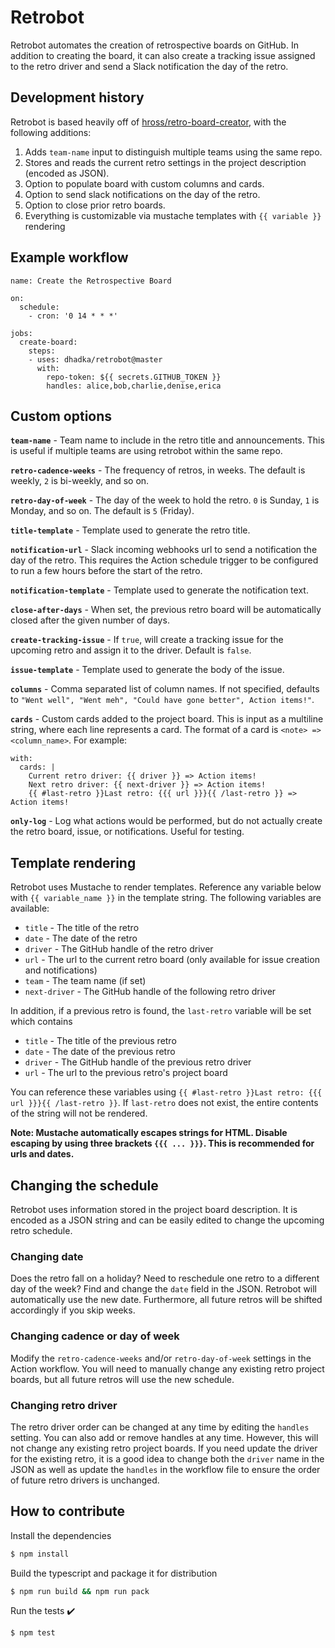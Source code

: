 # Retrobot

Retrobot automates the creation of retrospective boards on GitHub.  In addition to creating the board, it can also create a tracking issue assigned to the retro driver and send a Slack notification the day of the retro.

## Development history

Retrobot is based heavily off of [hross/retro-board-creator](https://github.com/hross/retro-board-creator), with the following additions:

1. Adds `team-name` input to distinguish multiple teams using the same repo.
2. Stores and reads the current retro settings in the project description (encoded as JSON).
3. Option to populate board with custom columns and cards.
4. Option to send slack notifications on the day of the retro.
5. Option to close prior retro boards.
6. Everything is customizable via mustache templates with `{{ variable }}` rendering

## Example workflow

```
name: Create the Retrospective Board

on:
  schedule:
    - cron: '0 14 * * *'

jobs:
  create-board:
    steps:
    - uses: dhadka/retrobot@master
      with: 
        repo-token: ${{ secrets.GITHUB_TOKEN }}
        handles: alice,bob,charlie,denise,erica
```

## Custom options

**`team-name`** - Team name to include in the retro title and announcements. This is useful if multiple teams are using retrobot within the same repo.

**`retro-cadence-weeks`** - The frequency of retros, in weeks.  The default is weekly, `2` is bi-weekly, and so on.

**`retro-day-of-week`** - The day of the week to hold the retro. `0` is Sunday, `1` is Monday, and so on.  The default is `5` (Friday).

**`title-template`** - Template used to generate the retro title.

**`notification-url`** - Slack incoming webhooks url to send a notification the day of the retro.  This requires the Action schedule trigger to be configured to run a few hours before the start of the retro.

**`notification-template`** - Template used to generate the notification text.

**`close-after-days`** - When set, the previous retro board will be automatically closed after the given number of days.

**`create-tracking-issue`** - If `true`, will create a tracking issue for the upcoming retro and assign it to the driver.  Default is `false`.

**`issue-template`** - Template used to generate the body of the issue.

**`columns`** - Comma separated list of column names. If not specified, defaults to `"Went well", "Went meh", "Could have gone better", Action items!"`.

**`cards`** - Custom cards added to the project board.  This is input as a multiline string, where each line represents a card.  The format of a card is `<note> => <column_name>`.  For example:

```
with:
  cards: |
    Current retro driver: {{ driver }} => Action items!
    Next retro driver: {{ next-driver }} => Action items!
    {{ #last-retro }}Last retro: {{{ url }}}{{ /last-retro }} => Action items!
```

**`only-log`** - Log what actions would be performed, but do not actually create the retro board, issue, or notifications.  Useful for testing.

## Template rendering

Retrobot uses Mustache to render templates.  Reference any variable below with `{{ variable_name }}` in the template string.  The following variables are available:

* `title` - The title of the retro
* `date` - The date of the retro
* `driver` - The GitHub handle of the retro driver
* `url` - The url to the current retro board (only available for issue creation and notifications)
* `team` - The team name (if set)
* `next-driver` - The GitHub handle of the following retro driver

In addition, if a previous retro is found, the `last-retro` variable will be set which contains

* `title` - The title of the previous retro
* `date` - The date of the previous retro
* `driver` - The GitHub handle of the previous retro driver
* `url` - The url to the previous retro's project board

You can reference these variables using `{{ #last-retro }}Last retro: {{{ url }}}{{ /last-retro }}`.  If `last-retro` does not exist, the entire contents of the string will not be rendered.

**Note: Mustache automatically escapes strings for HTML. Disable escaping by using three brackets `{{{ ... }}}`.  This is recommended for urls and dates.**

## Changing the schedule

Retrobot uses information stored in the project board description.  It is encoded as a JSON string and can be easily edited to change the upcoming retro schedule.

### Changing date

Does the retro fall on a holiday?  Need to reschedule one retro to a different day of the week?  Find and change the `date` field in the JSON.  Retrobot will automatically use the new date.  Furthermore, all future retros will be shifted accordingly if you skip weeks.

### Changing cadence or day of week

Modify the `retro-cadence-weeks` and/or `retro-day-of-week` settings in the Action workflow.  You will need to manually change any existing retro project boards, but all future retros will use the new schedule.

### Changing retro driver

The retro driver order can be changed at any time by editing the `handles` setting.  You can also add or remove handles at any time.  However, this will not change any existing retro project boards.  If you need update the driver for the existing retro, it is a good idea to change both the `driver` name in the JSON as well as update the `handles` in the workflow file to ensure the order of future retro drivers is unchanged.

## How to contribute

Install the dependencies  
```bash
$ npm install
```

Build the typescript and package it for distribution
```bash
$ npm run build && npm run pack
```

Run the tests :heavy_check_mark:  
```bash
$ npm test
```
